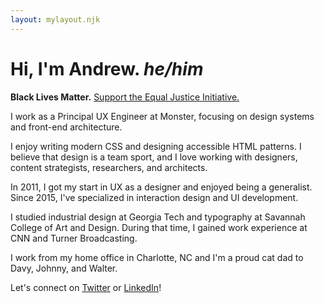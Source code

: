 ```yaml
---
layout: mylayout.njk
---
```


<h1>Hi, I'm Andrew. <em title="preferred pronouns" aria-label="and my preferred pronouns are he and him">he/him</em></h1>

**Black Lives Matter.** [Support the Equal Justice Initiative.](https://support.eji.org/give/153413/#!/donation/checkout)

I work as a Principal UX Engineer at Monster, focusing on design systems and front-end architecture.

I enjoy writing modern CSS and designing accessible HTML patterns. I believe that design is a team sport, and I love working with designers, content strategists, researchers, and architects.

In 2011, I got my start in UX as a designer and enjoyed being a generalist. Since 2015, I've specialized in interaction design and UI development.

I studied industrial design at Georgia Tech and typography at Savannah College of Art and Design. During that time, I gained work experience at CNN and Turner Broadcasting.

I work from my home office in Charlotte, NC and I'm a proud cat dad to Davy, Johnny, and Walter.

Let's connect on [Twitter](https://twitter.com/aharvard) or [LinkedIn](https://www.linkedin.com/in/aharvard/)!
